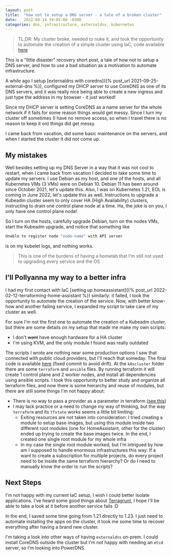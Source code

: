 ```yaml
---
layout: post
title:  "how not to setup a DNS server - a tale of a broken cluster"
date:   2022-04-14 19:05:00 -0300
categories: dns, infrastructure, externaldns, kubernetes
---
```


> TL;DR: My cluster broke, needed to nuke it, and took the opportunity to automate the creation of a simple cluster using IaC, code available [here](https://github.com/cmillani/homelab_iac/tree/023cb1b88eaf42ab66644181250cb80ad2af2709)

This is a "little disaster" recovery short post, a tale of how not to setup a DNS server, and how to use a bad situation as a motivation to automate infrastructure.

A while ago I setup [externaldns with coredns]({% post_url 2021-09-25-external-dns %}), configured my DHCP server to use CoreDNS as one of its DNS servers, and it was really nice being able to create a new ingress and just type the address in my browser - it just worked! 

Since my DHCP server is setting CoreDNS as a name server for the whole network if it fails for some reason things would get messy. Since I turn my cluster off sometimes (I have no remove access, so when I travel there is no reason to keep it on) things did get messy. 

I came back from vacation, did some basic maintenance on the servers, and when I started the cluster it did not come up.

## My mistakes

Well besides setting up my DNS Server in a way that it was not cool to restart, when I came back from vacation I decided to take some time to update my servers. I use Debian as my host, and one of the hosts, and all Kubernetes VMs (3 VMs) were on Debian 10. Debian 11 has been around since October 2021, let's update this. Also, I was on Kubernetes 1.21, EOL is coming in June 2022, let's update this as well. Instructions to upgrade a Kubeadm cluster seem to only cover HA (High Availability) clusters, instructing to drain one control plane node at a time. Ha, the joke is on you, I only have one control plane node!

So I turn on the hosts, carefully upgrade Debian, turn on the nodes VMs, start the Kubeadm upgrade, and notice that something like

```sh
Unable to register node "node-name" with API server
```

is on my kubelet logs, and nothing works.

> This is one of the burdens of having a homelab that I'm still not used to upgrading every service and the OS

## I'll Pollyanna my way to a better infra

I had my first contact with IaC [setting up homeassistant]({% post_url 2022-02-12-terraforming-home-assistant %}) similarly: it failed, I took the opportunity to automate the creation of the service. Now, with better know-how and another failing service, I expanded my script to take care of my cluster as well.

For sure I'm not the first one to automate the creation of a Kubeadm cluster, but there are some details on my setup that made me make my own scripts:
* I don't ~~want~~ have enough hardware for a HA cluster
* I'm using KVM, and the only module I found was really outdated

The scripts I wrote are nothing near some production options I saw that connected with public cloud providers, but I'll reach that someday. The final code is available [here](https://github.com/cmillani/homelab_iac/tree/023cb1b88eaf42ab66644181250cb80ad2af2709) (fixed commit to avoid drift). At the `k8scluster` folder there are some `terraform` and `ansible` files. By running terraform it will create 1 control plane and 2 worker nodes, and install all dependencies using ansible scripts. I took this opportunity to better study and organize all terraform files, and now there is some hierarchy and reuse of modules, but there are still some things I'm not happy about:

* There is no way to pass a provider as a parameter in terraform ([see this](https://github.com/hashicorp/terraform/issues/24476))
* I may lack practice or a need to change my way of thinking, but the way `terraform` and its `tfstate` works seems a little bit limiting:
  * Exiting resources are not taken into consideration: I tried creating a module to setup base images, but using this module inside two different root modules (one for HomeAssistant, other for the cluster) ended up trying to create the base images twice. In the end, I created one single root module for my whole infra
  * In my case the single root module worked, but I'm intrigued by how am I supposed to handle enormous infrastructures this way: If a want to create a subscription for multiple projects, do every project need to be inside the same terraform hierarchy? Or do I need to manually know the order to run the scripts?

## Next Steps

I'm not happy with my current IaC setup, I wish I could better isolate applications. I've heard some good things about [Terragrunt](https://terragrunt.gruntwork.io/), I hope I'll be able to take a look at it before another service fails :D

In the end, I saved some time going from 1.21 directly to 1.23. I just need to automate installing the apps on the cluster, it took me some time to recover everything after having a brand new cluster.

I'm taking a look into other ways of having `externaldns` on-prem. I could install CoreDNS outside the cluster but I'm not happy with needing an `etcd` server, so I'm looking into PowerDNS.